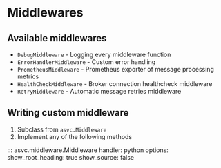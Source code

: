 # Middlewares


## Available middlewares

- `DebugMiddleware` - Logging every middleware function
- `ErrorHandlerMiddleware` - Custom error handling
- `PrometheusMiddleware` - Prometheus exporter of message processing metrics
- `HealthCheckMiddleware` - Broker connection healthcheck middleware
- `RetryMiddleware` - Automatic message retries middleware

## Writing custom middleware

1. Subclass from `asvc.Middleware`
2. Implement any of the following methods

::: asvc.middleware.Middleware
    handler: python
    options:
      show_root_heading: true
      show_source: false